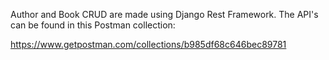 Author and Book CRUD are made using Django Rest Framework. The API's can be found in this Postman collection:

https://www.getpostman.com/collections/b985df68c646bec89781
